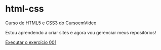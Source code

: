 # html-css
Curso de HTML5 e CSS3 do CursoemVideo

Estou aprendendo a criar sites e agora vou gerenciar meus repositórios!

<a href="https://mttsdev.github.io/html-css/exerc%C3%ADcios/ex001/index.html">Executar o exercício 001</a>